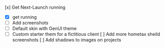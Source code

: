 [x] Get Next-Launch running

- [x] get running
- [ ] Add screenshots
- [ ] Default skin with GenUI theme
- [ ] Custom starter them for a fictitious client
      [ ] Add more hometax sheild screenshots
      [ ] Add shadows to images on projects
